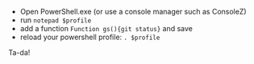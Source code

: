 - Open PowerShell.exe (or use a console manager such as ConsoleZ)
- run `notepad $profile`
- add a function `Function gs(){git status}` and save
- reload your powershell profile: `. $profile`

Ta-da! 
